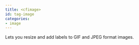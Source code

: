 ```yaml
---
title: <cfimage>
id: tag-image
categories:
- image
---
```


Lets you resize and add labels to GIF and JPEG format images.
